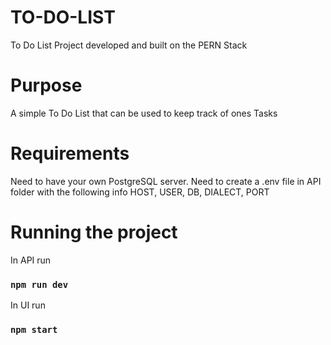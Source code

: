 # TO-DO-LIST
To Do List Project developed and built on the PERN Stack

# Purpose
A simple To Do List that can be used to keep track of ones Tasks

# Requirements
Need to have your own PostgreSQL server.
Need to create a .env file in API folder with the following info
HOST, USER, DB, DIALECT, PORT

# Running the project
In API run
### `npm run dev`

In UI run
### `npm start`